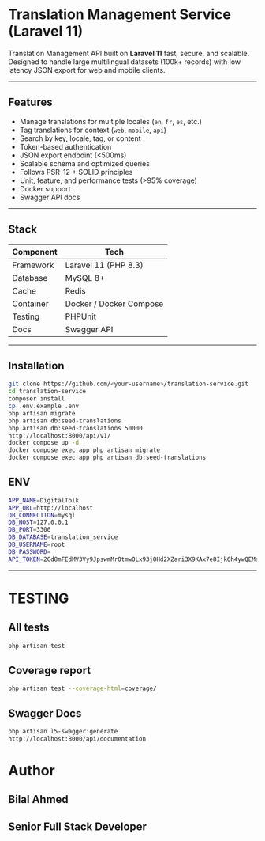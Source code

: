 # Translation Management Service (Laravel 11)

Translation Management API built on **Laravel 11** fast, secure, and scalable.  
Designed to handle large multilingual datasets (100k+ records) with low latency JSON export for web and mobile clients.

---

## Features

- Manage translations for multiple locales (`en`, `fr`, `es`, etc.)
- Tag translations for context (`web`, `mobile`, `api`)
- Search by key, locale, tag, or content
- Token-based authentication
- JSON export endpoint (<500ms)
- Scalable schema and optimized queries
- Follows PSR-12 + SOLID principles
- Unit, feature, and performance tests (>95% coverage)
- Docker support
- Swagger API docs

---

## Stack

| Component | Tech |
|------------|------|
| Framework | Laravel 11 (PHP 8.3) |
| Database | MySQL 8+ |
| Cache | Redis |
| Container | Docker / Docker Compose |
| Testing | PHPUnit |
| Docs | Swagger API |

---

## Installation

```bash
git clone https://github.com/<your-username>/translation-service.git
cd translation-service
composer install
cp .env.example .env
php artisan migrate
php artisan db:seed-translations
php artisan db:seed-translations 50000
http://localhost:8000/api/v1/
docker compose up -d
docker compose exec app php artisan migrate
docker compose exec app php artisan db:seed-translations
```
## ENV
```bash
APP_NAME=DigitalTolk
APP_URL=http://localhost
DB_CONNECTION=mysql
DB_HOST=127.0.0.1
DB_PORT=3306
DB_DATABASE=translation_service
DB_USERNAME=root
DB_PASSWORD=
API_TOKEN=2Cd8mFEdMV3Vy9JpswmMrOtmwOLx93jOHd2XZari3X9KAx7e8Ijk6h4ywQEMachu //just for testing
```
---

# TESTING
## All tests
``` bash
php artisan test
```

## Coverage report
``` bash
php artisan test --coverage-html=coverage/
```

## Swagger Docs
``` bash
php artisan l5-swagger:generate
http://localhost:8000/api/documentation
```

# Author
## Bilal Ahmed
## Senior Full Stack Developer